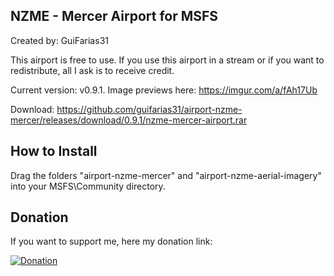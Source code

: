## NZME - Mercer Airport for MSFS

Created by: GuiFarias31

This airport is free to use. If you use this airport in a stream or if you want to redistribute, all I ask is to receive credit.

Current version: v0.9.1. Image previews here: https://imgur.com/a/fAh17Ub

Download: https://github.com/guifarias31/airport-nzme-mercer/releases/download/0.9.1/nzme-mercer-airport.rar

## How to Install

Drag the folders "airport-nzme-mercer" and "airport-nzme-aerial-imagery" into your MSFS\Community directory.

## Donation

If you want to support me, here my donation link:

[![Donation](https://i.imgur.com/vQyI7N5.png)](https://www.buymeacoffee.com/guifarias31)
